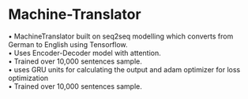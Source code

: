 # Machine-Translator
• MachineTranslator built on seq2seq modelling which converts from German to English using Tensorflow.<br />
• Uses Encoder-Decoder model with attention.<br />
• Trained over 10,000 sentences sample.<br />
• uses GRU units for calculating the output and adam optimizer for loss optimization<br />
• Trained over 10,000 sentences sample.<br />


